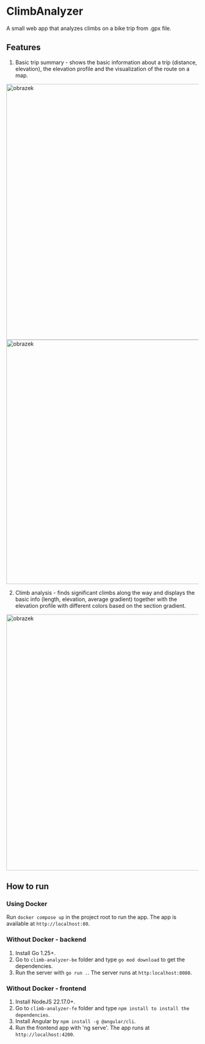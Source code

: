 # ClimbAnalyzer

A small web app that analyzes climbs on a bike trip from .gpx file.

## Features
1. Basic trip summary - shows the basic information about a trip (distance, elevation), the elevation profile and the visualization of the route on a map.

<img width="1116" height="668" alt="obrazek" src="https://github.com/user-attachments/assets/903492f7-72dd-4c3f-80c9-96487fed1a35" />

<img width="1082" height="638" alt="obrazek" src="https://github.com/user-attachments/assets/7c369216-ace0-4d73-ba65-1556984c91f7" />

2. Climb analysis - finds significant climbs along the way and displays the basic info (length, elevation, average gradient) together with the elevation profile with different colors based on the section gradient.

<img width="1116" height="669" alt="obrazek" src="https://github.com/user-attachments/assets/318dc0f3-2f31-4cf7-981f-0da94e25e583" />

## How to run

### Using Docker
Run `docker compose up` in the project root to run the app. The app is available at `http://localhost:80`.

### Without Docker - backend
1. Install Go 1.25+.
2. Go to `climb-analyzer-be` folder and type `go mod download` to get the dependencies.
3. Run the server with `go run .`. The server runs at `http:localhost:8080`.

### Without Docker - frontend
1. Install NodeJS 22.17.0+.
2. Go to `climb-analyzer-fe` folder and type `npm install to install the dependencies`.
3. Install Angular by `npm install -g @angular/cli`.
4. Run the frontend app with 'ng serve'. The app runs at `http://localhost:4200`.
